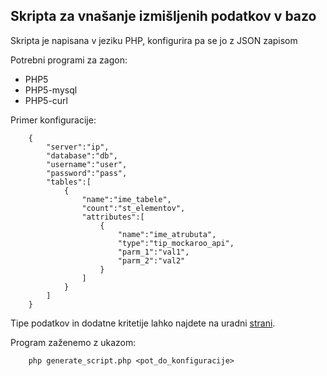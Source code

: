 Skripta za vnašanje izmišljenih podatkov v bazo
----------------------------------

Skripta je napisana v jeziku PHP, konfigurira pa se jo z JSON zapisom

Potrebni programi za zagon:

*	PHP5
*	PHP5-mysql
*	PHP5-curl

Primer konfiguracije:

		{
			"server":"ip",
			"database":"db",
			"username":"user",
			"password":"pass",
			"tables":[
				{
					"name":"ime_tabele",
					"count":"st_elementov",
					"attributes":[
						{
							"name":"ime_atrubuta",
							"type":"tip_mockaroo_api",
							"parm_1":"val1",
							"parm_2":"val2"
						}
					]
				}
			]
		}

Tipe podatkov in dodatne kritetije lahko najdete na uradni [strani](http://www.mockaroo.com/api/docs#).

Program zaženemo z ukazom:

		php generate_script.php <pot_do_konfiguracije>